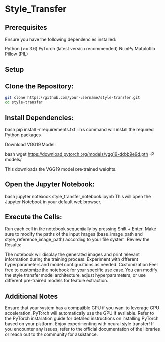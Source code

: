 # Style_Transfer
## Prerequisites
Ensure you have the following dependencies installed:

Python (>= 3.6)
PyTorch (latest version recommended)
NumPy
Matplotlib
Pillow (PIL)

## Setup
## Clone the Repository:

```bash
git clone https://github.com/your-username/style-transfer.git
cd style-transfer
```

## Install Dependencies:

bash
pip install -r requirements.txt
This command will install the required Python packages.

Download VGG19 Model:

bash
wget https://download.pytorch.org/models/vgg19-dcbb9e9d.pth -P models/

This downloads the VGG19 model pre-trained weights.


## Open the Jupyter Notebook:

bash
jupyter notebook style_transfer_notebook.ipynb
This will open the Jupyter Notebook in your default web browser.

## Execute the Cells:

Run each cell in the notebook sequentially by pressing Shift + Enter.
Make sure to modify the paths of the input images (base_image_path and style_reference_image_path) according to your file system.
Review the Results:

The notebook will display the generated images and print relevant information during the training process.
Experiment with different hyperparameters and model configurations as needed.
Customization
Feel free to customize the notebook for your specific use case. You can modify the style transfer model architecture, adjust hyperparameters, or use different pre-trained models for feature extraction.

## Additional Notes
Ensure that your system has a compatible GPU if you want to leverage GPU acceleration. PyTorch will automatically use the GPU if available.
Refer to the PyTorch installation guide for detailed instructions on installing PyTorch based on your platform.
Enjoy experimenting with neural style transfer! If you encounter any issues, refer to the official documentation of the libraries or reach out to the community for assistance.
